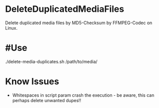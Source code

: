 # DeleteDuplicatedMediaFiles

Delete duplicated media files by MD5-Checksum by FFMPEG-Codec on Linux.

# #Use
./delete-media-duplicates.sh /path/to/media/

# Know Issues
- Whitespaces in script param crash the execution - be aware, this can perhaps delete unwanted dupes!!
